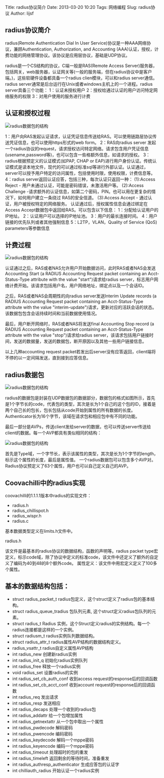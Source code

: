 Title: radius协议简介
Date: 2013-03-20 10:20
Tags: 网络编程
Slug: radius协议
Author: lijsf

## radius协议简介
radius(Remote Authentication Dial In User Service)协议是一种AAA网络协议，兼顾Authentication, Authorization, and Accounting (AAA)认证，授权，计费功能的网络管理协议。该协议是应用层协议，基础是UDP协议。

radius是一个CS结构的协议，C端一般是RAS(Remote Access Server)服务器，包括网关，web服务器，认证网关等(一般的服务端，但在radius协议中是客户端。)，这些软硬件设备都具备一个radius clien模块，可以和radius server通信。radius server通常是后台运行在Unix或者windows主机上的一个进程。radius server具备三个功能：
1：认证未授权用户
2：授权给通过认证的用户访问特定网络服务的权限
3：对用户使用的服务进行计费

## 认证和授权过程

 ![radius数据包的结构](./images/radius_access.png) 

1：用户向RAS发起认证请求，认证凭证信息传送给RAS。可以使用链路层协议传送凭证信息，也可以使用https形式的web form。
2：RAS向radius server 发起一个radius协议的request，请求授权访问特定网络。请求包含用户凭证信息(usename,password等)，也可以包含一些格额外信息，如请求的授权。
3：radius根据预定义的认证模式(如PAP, CHAP or EAP)进行用户身份认证。传统认证模式是读本地文件，现代的可以通过标准sql等进行外部认证。认证通过，server可以授予用户特定的访问属性，包括使用时限，使用权限，计费信息等。
4：radius server返回认证应答，包括三种，每次认证只返回一种：
	(1):Access Reject - 用户未通过认证，可能是密码错误，未激活用户等。
	(2):Access Challenge -请求额外的认证信息，如第二个密码，PIN。也可以用在更复杂的情况下，如何用户建立一条绕过
	RAS的安全信道。
	(3):Access Accept - 通过认证，用户被授权特定的网络服务。
认证通过后，授权属性信息会通过绑定在Access Accept数据包中返回给RAS。可以包含以下信息：
1：分配给认证用户的IP地址。
2：认证用户可以选择的IP地址池。
3：用户的最长连接时间。
4：用户链接的优先队列或者其他强制信息
5：L2TP，VLAN，Quality of Service (QoS) parameters等参数信息

## 计费过程
 
  ![radius数据包的结构](./images/radius_accounting.png) 

认证通过之后，RAS或者NAS允许用户开始数据访问，此时RAS或者NAS会发送Accounting Start (a RADIUS Accounting Request packet containing an Acct-Status-Type attribute with the value "start")请求给radius server，标志用户网络计费开始。该请求包括用户名，用户网络地址，绑定点以及一个会话ID。

之后，RAS或者NAS会周期性的向radius server发送Interim Update records (a RADIUS Accounting Request packet containing an Acct-Status-Type attribute with the value "interim-update")请求，更新对应的活跃会话的状态。该数据包包含会话持续时间和当前数据使用情况。

最后，用户断开网络时，RAS或者NAS将发送final Accounting Stop record (a RADIUS Accounting Request packet containing an Acct-Status-Type attribute with the value "stop")请求给radius server，该请求包括用户链接时间，发送的数据量，发送的数据包，断开原因以及其他一些用户链接信息。

以上几种accounting request packet若发出后server没有应答返回，client端将不停的以一定间隔发送，直到接到应答信息。

## radius数据包

 ![radius数据包的结构](./images/radius_package.png) 

radius的数据包是封装在UDP数据包的数据部分，数据包的格式如图所示，首先是1个字节长的code，代表包的类型，其次是长为1个自己的这个包的ID，接着是两个自己长的包长，包长包括从code开始到属性的所有数据的长度。Authenticator长为16个字节，该域在请求包和相应包中有不同的功能。
 
最后一部分是AVPs，传送client发给server的数据，也可以传送server传送给client的数据。每一个AVP都具有类似相同的结构：

 ![radius数据包的结构](./images/radius_avp.png) 

首先是Type域，一个字节长，表示该属性的类型，其次是长为1个字节的length，标示这个属性的长度，最后是属性值。
一个radius数据包可以包含多个AVP对。Radius协议预定义了63个属性，用户也可以自己定义自己的AVP。

## Coovachilli中的radius实现

coovachilli的1.1.1.1版本中radius的实现文件：

+ radius.h
+ radius_chillispot.h
+ radius_wispr.h
+ radius.c

基本数据类型定义在limits.h文件中。

radius.h

该文件是最基本的radius协议的数据结构，函数的声明等。radius packet type宏定义，标示code域，除了协议中定义的标准code，该文件中还定义了额外的自定义了编码为40到48的8个额外code。
属性定义：该文件中用宏定义定义了100多个属性。

## 基本的数据结构包括：

+ struct radius_packet_t	radius包定义，这个struct定义了radius包的基本结构。
+ struct radius_queue_tradius	包队列元素, 这个struct定义radius包队列的元素。
+ struct radius_t	Radius 实例，这个Struct定义radius的实例结构。每一个radius连接都是这样的一个实例。
+ struct radiusm_t	radius实例队列数据结构。
+ struct radius_attr_t	radius属性AVP结构的数据结构定义。
+ radius_vsattr_t	radius自定义属性AVP结构
+ int radius_new	创建新radius实例
+ int radius_init_q	初始化radius实例队列
+ int radius_free	释放一个radius实例
+ void radius_set	设置radius的实例
+ int radius_set_cb_auth_conf	收到access request的response后的回调函数
+ int radius_set_cb_acct_conf	收到account request的response后的回调函数
+ int radius_req	发出请求
+ int radius_resp	发送相应
+ int radius_decaps	处理一个收到的radius包
+ int radius_addattr	给一个包增加属性
+ int radius_getnextattr	从一个包中取出一个属性
+ int radius_pwdecode	解码密码
+ int radius_pwencode	编码密码
+ int radius_keydecode	解码一个mppe密码
+ int radius_keyencode	编码一个mppe密码
+ int radius_timeout	处理超时的包的重发
+ int radius_timeleft	返回剩余的等待时间，准备重发
+ int radius_authresp_authenticator	生成应答包的认证字
+ int chilliauth_radius	开始认证一个radius实例
